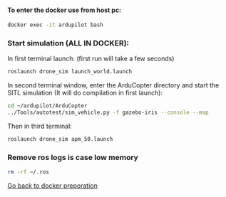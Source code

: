 

#### To enter the docker use from host pc:
``` bash
docker exec -it ardupilot bash
```

### Start simulation (ALL IN DOCKER): 

In first terminal launch: (first run will take a few seconds)

```sh
roslaunch drone_sim launch_world.launch 
```

In second terminal window, enter the ArduCopter directory and start the SITL simulation (It will do compilation in first launch):

```sh
cd ~/ardupilot/ArduCopter
../Tools/autotest/sim_vehicle.py -f gazebo-iris --console --map
```

Then in third terminal:

```sh
roslaunch drone_sim apm_50.launch
```

### Remove ros logs is case low memory

```bash
rm -rf ~/.ros
```

[Go back to docker preporation](0_docker.md)